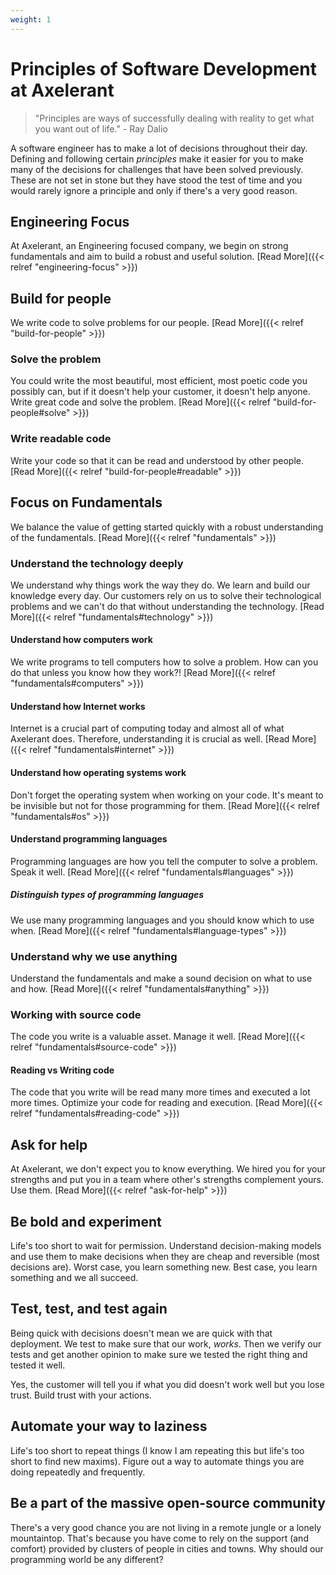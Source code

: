 ```yaml
---
weight: 1
---
```


# Principles of Software Development at Axelerant

> "Principles are ways of successfully dealing with reality to get what you want out of life." - Ray Dalio

A software engineer has to make a lot of decisions throughout their day. Defining and following certain _principles_ make it easier for you to make many of the decisions for challenges that have been solved previously. These are not set in stone but they have stood the test of time and you would rarely ignore a principle and only if there's a very good reason.

## Engineering Focus

At Axelerant, an Engineering focused company, we begin on strong fundamentals and aim to build a robust and useful solution. [Read More]({{< relref "engineering-focus" >}})

## Build for people

We write code to solve problems for our people. [Read More]({{< relref "build-for-people" >}})

### Solve the problem

You could write the most beautiful, most efficient, most poetic code you possibly can, but if it doesn't help your customer, it doesn't help anyone. Write great code and solve the problem. [Read More]({{< relref "build-for-people#solve" >}})

### Write readable code

Write your code so that it can be read and understood by other people. [Read More]({{< relref "build-for-people#readable" >}})

## Focus on Fundamentals

We balance the value of getting started quickly with a robust understanding of the fundamentals. [Read More]({{< relref "fundamentals" >}})

### Understand the technology deeply

We understand why things work the way they do. We learn and build our knowledge every day. Our customers rely on us to solve their technological problems and we can't do that without understanding the technology. [Read More]({{< relref "fundamentals#technology" >}})

#### Understand how computers work

We write programs to tell computers how to solve a problem. How can you do that unless you know how they work?! [Read More]({{< relref "fundamentals#computers" >}})

#### Understand how Internet works

Internet is a crucial part of computing today and almost all of what Axelerant does. Therefore, understanding it is crucial as well. [Read More]({{< relref "fundamentals#internet" >}})

#### Understand how operating systems work

Don't forget the operating system when working on your code. It's meant to be invisible but not for those programming for them. [Read More]({{< relref "fundamentals#os" >}})

#### Understand programming languages

Programming languages are how you tell the computer to solve a problem. Speak it well. [Read More]({{< relref "fundamentals#languages" >}})

##### Distinguish types of programming languages

We use many programming languages and you should know which to use when. [Read More]({{< relref "fundamentals#language-types" >}})

### Understand why we use anything

Understand the fundamentals and make a sound decision on what to use and how. [Read More]({{< relref "fundamentals#anything" >}})

### Working with source code

The code you write is a valuable asset. Manage it well. [Read More]({{< relref "fundamentals#source-code" >}})

#### Reading vs Writing code

The code that you write will be read many more times and executed a lot more times. Optimize your code for reading and execution. [Read More]({{< relref "fundamentals#reading-code" >}})

## Ask for help

At Axelerant, we don't expect you to know everything. We hired you for your strengths and put you in a team where other's strengths complement yours. Use them. [Read More]({{< relref "ask-for-help" >}})

## Be bold and experiment

Life's too short to wait for permission. Understand decision-making models and use them to make decisions when they are cheap and reversible (most decisions are). Worst case, you learn something new. Best case, you learn something and we all succeed.

## Test, test, and test again

Being quick with decisions doesn't mean we are quick with that deployment. We test to make sure that our work, _works_. Then we verify our tests and get another opinion to make sure we tested the right thing and tested it well.

Yes, the customer will tell you if what you did doesn't work well but you lose trust. Build trust with your actions.

## Automate your way to laziness

Life's too short to repeat things (I know I am repeating this but life's too short to find new maxims). Figure out a way to automate things you are doing repeatedly and frequently.

## Be a part of the massive open-source community

There's a very good chance you are not living in a remote jungle or a lonely mountaintop. That's because you have come to rely on the support (and comfort) provided by clusters of people in cities and towns. Why should our programming world be any different?
